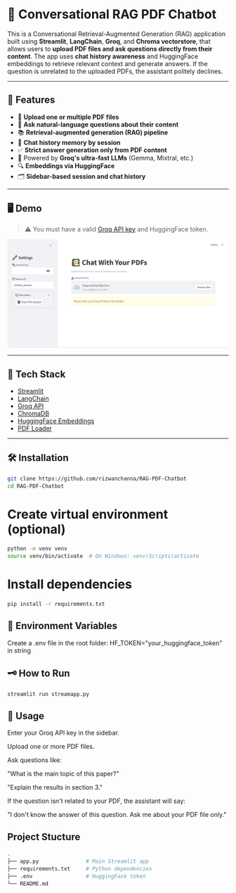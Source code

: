 # 🧠 Conversational RAG PDF Chatbot

This is a Conversational Retrieval-Augmented Generation (RAG) application built using **Streamlit**, **LangChain**, **Groq**, and **Chroma vectorstore**, that allows users to **upload PDF files and ask questions directly from their content**. The app uses **chat history awareness** and HuggingFace embeddings to retrieve relevant context and generate answers. If the question is unrelated to the uploaded PDFs, the assistant politely declines.

---

## 🚀 Features

- 📄 **Upload one or multiple PDF files**
- 🤖 **Ask natural-language questions about their content**
- 📚 **Retrieval-augmented generation (RAG) pipeline**
- 💬 **Chat history memory by session**
- ✅ **Strict answer generation only from PDF content**
- 🧠 Powered by **Groq's ultra-fast LLMs** (Gemma, Mixtral, etc.)
- 🔍 **Embeddings via HuggingFace**
- 🗂️ **Sidebar-based session and chat history**

---

## 🖥️ Demo

> ⚠️ You must have a valid [Groq API key](https://console.groq.com/) and HuggingFace token.

![Demo Screenshot](screenshot.png) <!-- optional, add your screenshot -->

---

## 🔧 Tech Stack

- [Streamlit](https://streamlit.io/)
- [LangChain](https://www.langchain.com/)
- [Groq API](https://console.groq.com/)
- [ChromaDB](https://www.trychroma.com/)
- [HuggingFace Embeddings](https://huggingface.co/)
- [PDF Loader](https://python.langchain.com/docs/modules/data_connection/document_loaders/pdf)

---

## 🛠️ Installation
```bash
git clone https://github.com/rizwanchanna/RAG-PDF-Chatbot
cd RAG-PDF-Chatbot
```

# Create virtual environment (optional)
```bash
python -m venv venv
source venv/bin/activate  # On Windows: venv\Scripts\activate
```

# Install dependencies
```bash
pip install -r requirements.txt
```
## 🔑 Environment Variables
Create a .env file in the root folder:
HF_TOKEN="your_huggingface_token" in string

## 🗝️ How to Run
```bash
streamlit run streamapp.py
```

## 🧪 Usage
Enter your Groq API key in the sidebar.

Upload one or more PDF files.

Ask questions like:

"What is the main topic of this paper?"

"Explain the results in section 3."

If the question isn't related to your PDF, the assistant will say:

"I don't know the answer of this question. Ask me about your PDF file only."

## Project Stucture
```bash
.
├── app.py               # Main Streamlit app
├── requirements.txt     # Python dependencies
├── .env                 # HuggingFace token
└── README.md
```
